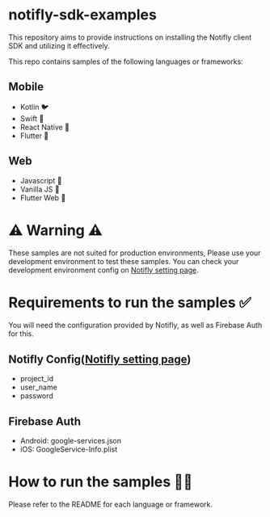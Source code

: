 # notifly-sdk-examples

This repository aims to provide instructions on installing the Notifly client SDK and utilizing it effectively.

This repo contains samples of the following languages or frameworks:

## Mobile

- Kotlin 🐦
- Swift 🦢
- React Native 🦩
- Flutter 🦜

## Web

- Javascript 🦚
- Vanilla JS 🦉
- Flutter Web 🦅

# ⚠️ Warning ⚠️

These samples are not suited for production environments,
Please use your development environment to test these samples.
You can check your development environment config on [Notifly setting page](https://notifly.tech/console/settings?environment=0).

# Requirements to run the samples ✅

You will need the configuration provided by Notifly, as well as Firebase Auth for this.

## Notifly Config([Notifly setting page](https://notifly.tech/console/settings?environment=0))

- project_id
- user_name
- password

## Firebase Auth

- Android: google-services.json
- iOS: GoogleService-Info.plist

# How to run the samples 🏃‍♀️

Please refer to the README for each language or framework.
